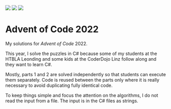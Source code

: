 ![](https://img.shields.io/badge/day%20📅-19-blue)
![](https://img.shields.io/badge/stars%20⭐-35-yellow)
![](https://img.shields.io/badge/days%20completed-17-red)

# Advent of Code 2022

My solutions for *Advent of Code* 2022.

This year, I solve the puzzles in C# because some of my students at the HTBLA Leonding and some kids at the CoderDojo Linz follow along and they want to learn C#.

Mostly, parts 1 and 2 are solved independently so that students can execute them separately. Code is reused between the parts only where it is really necessary to avoid duplicating fully identical code.

To keep things simple and focus the attention on the algorithms, I do not read the input from a file. The input is in the C# files as strings.
